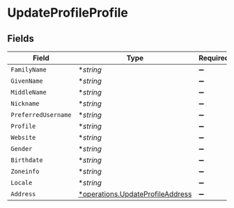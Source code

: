 # UpdateProfileProfile


## Fields

| Field                                                                               | Type                                                                                | Required                                                                            | Description                                                                         |
| ----------------------------------------------------------------------------------- | ----------------------------------------------------------------------------------- | ----------------------------------------------------------------------------------- | ----------------------------------------------------------------------------------- |
| `FamilyName`                                                                        | **string*                                                                           | :heavy_minus_sign:                                                                  | N/A                                                                                 |
| `GivenName`                                                                         | **string*                                                                           | :heavy_minus_sign:                                                                  | N/A                                                                                 |
| `MiddleName`                                                                        | **string*                                                                           | :heavy_minus_sign:                                                                  | N/A                                                                                 |
| `Nickname`                                                                          | **string*                                                                           | :heavy_minus_sign:                                                                  | N/A                                                                                 |
| `PreferredUsername`                                                                 | **string*                                                                           | :heavy_minus_sign:                                                                  | N/A                                                                                 |
| `Profile`                                                                           | **string*                                                                           | :heavy_minus_sign:                                                                  | N/A                                                                                 |
| `Website`                                                                           | **string*                                                                           | :heavy_minus_sign:                                                                  | N/A                                                                                 |
| `Gender`                                                                            | **string*                                                                           | :heavy_minus_sign:                                                                  | N/A                                                                                 |
| `Birthdate`                                                                         | **string*                                                                           | :heavy_minus_sign:                                                                  | N/A                                                                                 |
| `Zoneinfo`                                                                          | **string*                                                                           | :heavy_minus_sign:                                                                  | N/A                                                                                 |
| `Locale`                                                                            | **string*                                                                           | :heavy_minus_sign:                                                                  | N/A                                                                                 |
| `Address`                                                                           | [*operations.UpdateProfileAddress](../../models/operations/updateprofileaddress.md) | :heavy_minus_sign:                                                                  | N/A                                                                                 |